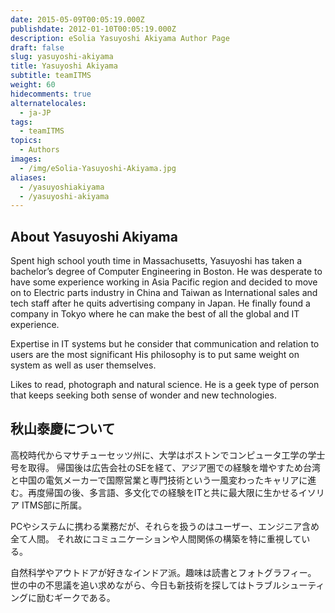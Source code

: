 ```yaml
---
date: 2015-05-09T00:05:19.000Z
publishdate: 2012-01-10T00:05:19.000Z
description: eSolia Yasuyoshi Akiyama Author Page
draft: false
slug: yasuyoshi-akiyama
title: Yasuyoshi Akiyama
subtitle: teamITMS
weight: 60
hidecomments: true
alternatelocales:
  - ja-JP
tags:
  - teamITMS
topics:
  - Authors
images:
  - /img/eSolia-Yasuyoshi-Akiyama.jpg
aliases:
  - /yasuyoshiakiyama
  - /yasuyoshi-akiyama
---
```


## About Yasuyoshi Akiyama

Spent high school youth time in Massachusetts, Yasuyoshi has taken a bachelor’s degree of Computer Engineering in Boston.
He was desperate to have some experience working in Asia Pacific region and decided to move on to Electric parts industry in China and Taiwan as International sales and tech staff after he quits advertising company in Japan. He finally found a company in Tokyo where he can make the best of all the global and IT experience.

Expertise in IT systems but he consider that communication and relation to users are the most significant 
His philosophy is to put same weight on system as well as user themselves.

Likes to read, photograph and natural science.
He is a geek type of person that keeps seeking both sense of wonder and new technologies. 

## 秋山泰慶について

高校時代からマサチューセッツ州に、大学はボストンでコンピュータ工学の学士号を取得。
帰国後は広告会社のSEを経て、アジア圏での経験を増やすため台湾と中国の電気メーカーで国際営業と専門技術という一風変わったキャリアに進む。再度帰国の後、多言語、多文化での経験をITと共に最大限に生かせるイソリア ITMS部に所属。

PCやシステムに携わる業務だが、それらを扱うのはユーザー、エンジニア含め全て人間。
それ故にコミュニケーションや人間関係の構築を特に重視している。

自然科学やアウトドアが好きなインドア派。趣味は読書とフォトグラフィー。
世の中の不思議を追い求めながら、今日も新技術を探してはトラブルシューティングに励むギークである。

